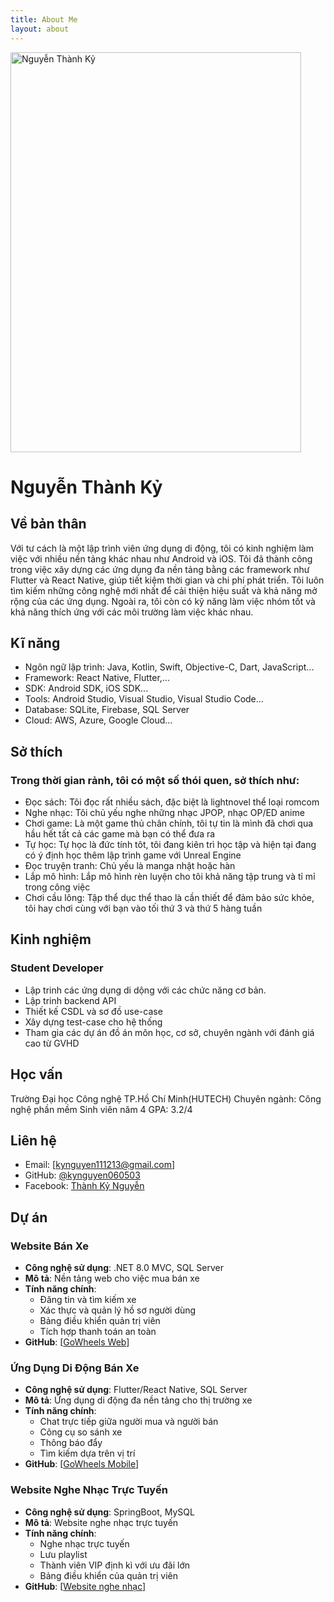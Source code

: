 ```yaml
---
title: About Me
layout: about
---
```

<img src="/images/your-profile-photo.jpg" width="465" height="640" alt="Nguyễn Thành Kỷ">


# Nguyễn Thành Kỷ

## Về bản thân
Với tư cách là một lập trình viên ứng dụng di động, tôi có kinh nghiệm làm việc với nhiều nền tảng khác nhau như Android và iOS. Tôi đã thành công trong việc xây dựng các ứng dụng đa nền tảng bằng các framework như Flutter và React Native, giúp tiết kiệm thời gian và chi phí phát triển. Tôi luôn tìm kiếm những công nghệ mới nhất để cải thiện hiệu suất và khả năng mở rộng của các ứng dụng. Ngoài ra, tôi còn có kỹ năng làm việc nhóm tốt và khả năng thích ứng với các môi trường làm việc khác nhau.

## Kĩ năng
- Ngôn ngữ lập trình: Java, Kotlin, Swift, Objective-C, Dart, JavaScript...
- Framework: React Native, Flutter,...
- SDK: Android SDK, iOS SDK...
- Tools: Android Studio, Visual Studio, Visual Studio Code...
- Database: SQLite, Firebase, SQL Server
- Cloud: AWS, Azure, Google Cloud...

## Sở thích

### Trong thời gian rảnh, tôi có một số thói quen, sở thích như:
- Đọc sách: Tôi đọc rất nhiều sách, đặc biệt là lightnovel thể loại romcom
- Nghe nhạc: Tôi chủ yếu nghe những nhạc JPOP, nhạc OP/ED anime
- Chơi game: Là một game thủ chân chính, tôi tự tin là mình đã chơi qua hầu hết tất cả các game mà bạn có thể đưa ra
- Tự học: Tự học là đức tính tôt, tôi đang kiên trì học tập và hiện tại đang có ý định học thêm lập trình game với Unreal Engine
- Đọc truyện tranh: Chủ yếu là manga nhật hoặc hàn
- Lắp mô hình: Lắp mô hình rèn luyện cho tôi khả năng tập trung và tỉ mỉ trong công việc
- Chơi cầu lông: Tập thể dục thể thao là cần thiết để đảm bảo sức khỏe, tôi hay chơi cùng với bạn vào tối thứ 3 và thứ 5 hàng tuần

## Kinh nghiệm

### Student Developer
- Lập trinh các ứng dụng di dộng với các chức năng cơ bản.
- Lập trinh backend API
- Thiết kế CSDL và sơ đồ use-case
- Xây dựng test-case cho hệ thống
- Tham gia các dự án đồ án môn học, cơ sở, chuyên ngành với đánh giá cao từ GVHD

## Học vấn
Trường Đại học Công nghệ TP.Hồ Chí Minh(HUTECH)
Chuyên ngành: Công nghệ phần mềm
Sinh viên năm 4
GPA: 3.2/4

## Liên hệ
- Email: [kynguyen111213@gmail.com]
- GitHub: [@kynguyen060503](https://github.com/kynguyen060503)
- Facebook: [Thành Kỷ Nguyễn](https://www.facebook.com/thanhky.nguyen.921/)

## Dự án

### Website Bán Xe
- **Công nghệ sử dụng**: .NET 8.0 MVC, SQL Server
- **Mô tả**: Nền tảng web cho việc mua bán xe
- **Tính năng chính**:
  - Đăng tin và tìm kiếm xe
  - Xác thực và quản lý hồ sơ người dùng 
  - Bảng điều khiển quản trị viên
  - Tích hợp thanh toán an toàn
- **GitHub**: [[GoWheels Web](https://github.com/kynguyen060503/gowheel_dacn_mobile)]

### Ứng Dụng Di Động Bán Xe
- **Công nghệ sử dụng**: Flutter/React Native, SQL Server
- **Mô tả**: Ứng dụng di động đa nền tảng cho thị trường xe
- **Tính năng chính**:
  - Chat trực tiếp giữa người mua và người bán
  - Công cụ so sánh xe
  - Thông báo đẩy
  - Tìm kiếm dựa trên vị trí
- **GitHub**: [[GoWheels Mobile](https://github.com/kynguyen060503/gowheel_dacn_mobile)]

### Website Nghe Nhạc Trực Tuyến
- **Công nghệ sử dụng**: SpringBoot, MySQL
- **Mô tả**: Website nghe nhạc trực tuyến
- **Tính năng chính**:
  - Nghe nhạc trực tuyến
  - Lưu playlist
  - Thành viên VIP định kì với ưu đãi lớn
  - Bảng điều khiển của quản trị viên
- **GitHub**: [[Website nghe nhạc](https://github.com/kynguyen060503/Nhom09_WebNgheNhac)]
